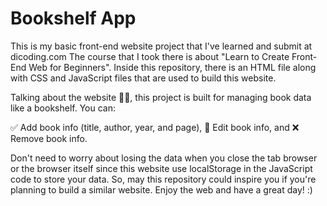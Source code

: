 # Bookshelf App


This is my basic front-end website project that I've learned and submit at dicoding.com
The course that I took there is about "Learn to Create Front-End Web for Beginners". 
Inside this repository, there is an HTML file along with CSS and JavaScript files that are used to build this website.

Talking about the website 💁‍♂️, 
this project is built for managing book data like a bookshelf. You can:

✅ Add book info (title, author, year, and page),
📝 Edit book info, and
❌ Remove book info.

Don't need to worry about losing the data when you close the tab browser or the browser itself since this website use localStorage in the JavaScript code to store your data. 
So, may this repository could inspire you if you're planning to build a similar website. 
Enjoy the web and have a great day! :)
